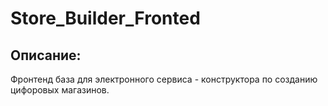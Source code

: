 # Store_Builder_Fronted

## Описание: 
Фронтенд база для электронного сервиса - конструктора по созданию цифоровых магазинов. 


